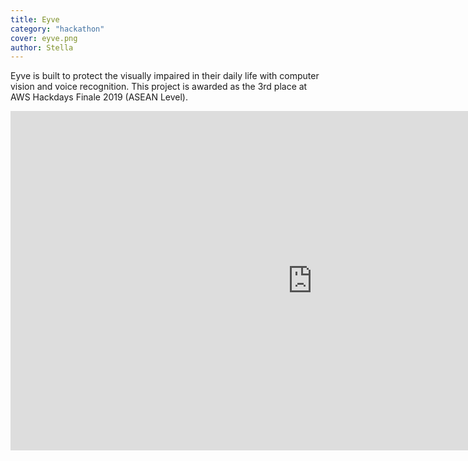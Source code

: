 ```yaml
---
title: Eyve
category: "hackathon"
cover: eyve.png
author: Stella
---
```


Eyve is built to protect the visually impaired in their daily life with computer vision and voice recognition. This project is awarded as the 3rd place at AWS Hackdays Finale 2019 (ASEAN Level).

<iframe width="966" height="543" src="https://www.youtube.com/embed/z-6UOWPExp8" frameborder="0" allow="accelerometer; autoplay; encrypted-media; gyroscope; picture-in-picture" allowfullscreen></iframe>